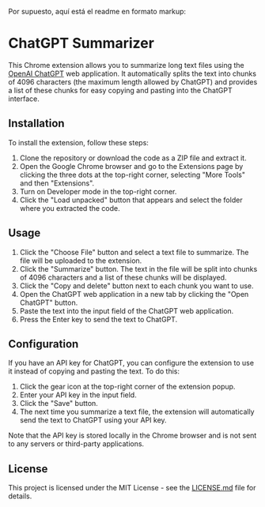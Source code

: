 Por supuesto, aquí está el readme en formato markup:

# ChatGPT Summarizer

This Chrome extension allows you to summarize long text files using the [OpenAI ChatGPT](https://beta.openai.com/docs/guides/chat) web application. It automatically splits the text into chunks of 4096 characters (the maximum length allowed by ChatGPT) and provides a list of these chunks for easy copying and pasting into the ChatGPT interface.

## Installation

To install the extension, follow these steps:

1. Clone the repository or download the code as a ZIP file and extract it.
2. Open the Google Chrome browser and go to the Extensions page by clicking the three dots at the top-right corner, selecting "More Tools" and then "Extensions".
3. Turn on Developer mode in the top-right corner.
4. Click the "Load unpacked" button that appears and select the folder where you extracted the code.

## Usage

1. Click the "Choose File" button and select a text file to summarize. The file will be uploaded to the extension.
2. Click the "Summarize" button. The text in the file will be split into chunks of 4096 characters and a list of these chunks will be displayed.
3. Click the "Copy and delete" button next to each chunk you want to use.
4. Open the ChatGPT web application in a new tab by clicking the "Open ChatGPT" button.
5. Paste the text into the input field of the ChatGPT web application.
6. Press the Enter key to send the text to ChatGPT.

## Configuration

If you have an API key for ChatGPT, you can configure the extension to use it instead of copying and pasting the text. To do this:

1. Click the gear icon at the top-right corner of the extension popup.
2. Enter your API key in the input field.
3. Click the "Save" button.
4. The next time you summarize a text file, the extension will automatically send the text to ChatGPT using your API key.

Note that the API key is stored locally in the Chrome browser and is not sent to any servers or third-party applications.

## License

This project is licensed under the MIT License - see the [LICENSE.md](LICENSE.md) file for details.

